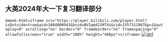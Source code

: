 ## 大英2024年大一下复习翻译部分
`
Gmeek-html<iframe src="https://player.bilibili.com/player.html?isOutside=true&aid=1604800941&bvid=BV1qm421M7Xs&cid=1557311907&p=1&autoplay=0" scrolling="no" border="0" frameborder="no" framespacing="0" allowfullscreen="true" width="100%" height="460px"></iframe>
`
[![girl](https://i0.hdslb.com/bfs/live/39eb2e4c2f6e57eedef7e7bbf2426fdc78cc2009.png@80h.webp)](https://htmlpreview.github.io/?https://github.com/beijiushare/beijiushare.github.io/blob/main/my-resourse/html/%E5%A4%A7%E8%8B%B1%E5%A4%8D%E4%B9%A0.html)
